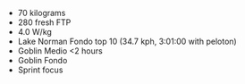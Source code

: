 - 70 kilograms
- 280 fresh FTP
- 4.0 W/kg
- Lake Norman Fondo top 10 (34.7 kph, 3:01:00 with peloton)
- Goblin Medio <2 hours
- Goblin Fondo 
- Sprint focus

